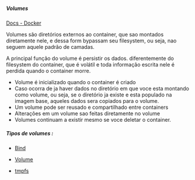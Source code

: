 ##### Volumes

[Docs - Docker](https://docs.docker.com/engine/storage/)

Volumes são diretórios externos ao container, que sao montados diretamente nele, e dessa form bypassam seu filesystem, ou seja, nao seguem aquele padrão de camadas.

A principal função do volume é persistir os dados. diferentemente do filesystem do container, que é volátil e toda informação escrita nele é perdida quando o container morre.

* Volume é inicializado quando o container é criado
* Caso ocorra de ja haver dados no diretório em que voce esta montando como volume, ou seja, se o diretório ja existe e esta populado na imagem base, aqueles dados sera copiados para o volume.
* Um volume pode ser reusado e compartilhado entre containers
* Alterações em um volume sao feitas diretamente no volume
* Volumes continuam a existir mesmo se voce deletar o container.




##### Tipos de volumes :

* [Bind](https://github.com/rafamellonh/PICK/blob/main/Docker/DAY%204/bind.md)

* [Volume](https://github.com/rafamellonh/PICK/blob/main/Docker/DAY%204/volume.md)

* [tmpfs](https://github.com/rafamellonh/PICK/blob/main/Docker/DAY%204/tmpfs.md)